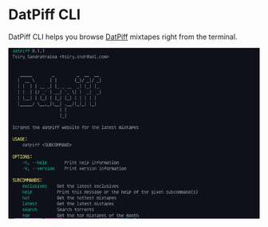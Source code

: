 # DatPiff CLI

DatPiff CLI helps you browse [DatPiff](https://www.datpiff.com/) mixtapes right from the terminal.

<img src="https://raw.githubusercontent.com/tsirysndr/datpiff/master/preview.png" />
